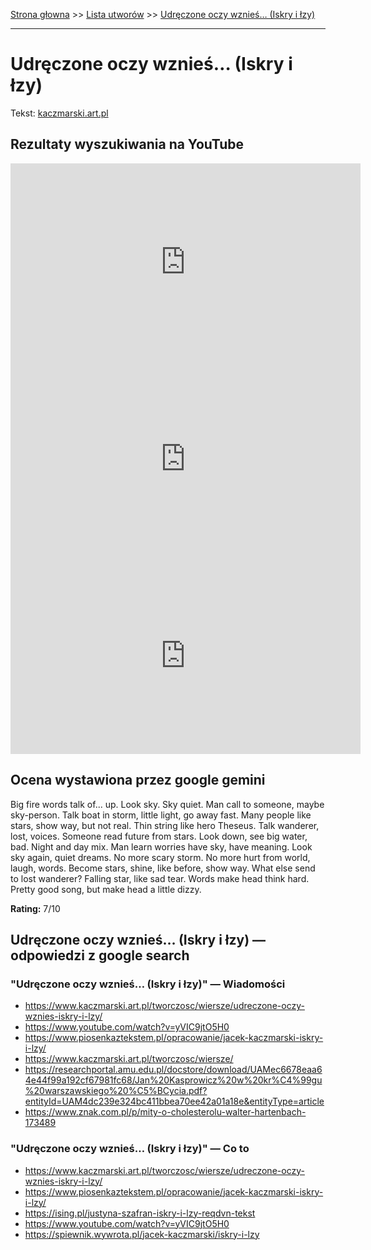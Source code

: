 [Strona głowna](../index.md) >> [Lista utworów](../list.md) >> [Udręczone oczy wznieś… (Iskry i łzy)](612.md)

---

# Udręczone oczy wznieś… (Iskry i łzy)

Tekst: [kaczmarski.art.pl](https://www.kaczmarski.art.pl/tworczosc/wiersze/udreczone-oczy-wznies-iskry-i-lzy/)

## Rezultaty wyszukiwania na YouTube

<iframe width="560" height="315" src="https://www.youtube.com/embed/yVIC9jtO5H0?si=IdontcarewhotheIRSsendsImnotpayingtaxes" title="YouTube video player" frameborder="0" allow="accelerometer; autoplay; clipboard-write; encrypted-media; gyroscope; picture-in-picture; web-share" referrerpolicy="strict-origin-when-cross-origin" allowfullscreen></iframe>

<iframe width="560" height="315" src="https://www.youtube.com/embed/PzbKlSLZclk?si=IdontcarewhotheIRSsendsImnotpayingtaxes" title="YouTube video player" frameborder="0" allow="accelerometer; autoplay; clipboard-write; encrypted-media; gyroscope; picture-in-picture; web-share" referrerpolicy="strict-origin-when-cross-origin" allowfullscreen></iframe>

<iframe width="560" height="315" src="https://www.youtube.com/embed/VILElHYr0-w?si=IdontcarewhotheIRSsendsImnotpayingtaxes" title="YouTube video player" frameborder="0" allow="accelerometer; autoplay; clipboard-write; encrypted-media; gyroscope; picture-in-picture; web-share" referrerpolicy="strict-origin-when-cross-origin" allowfullscreen></iframe>

## Ocena wystawiona przez google gemini

Big fire words talk of... up. Look sky. Sky quiet. Man call to someone, maybe sky-person. Talk boat in storm, little light, go away fast. Many people like stars, show way, but not real. Thin string like hero Theseus. Talk wanderer, lost, voices. Someone read future from stars. Look down, see big water, bad. Night and day mix. Man learn worries have sky, have meaning. Look sky again, quiet dreams. No more scary storm. No more hurt from world, laugh, words. Become stars, shine, like before, show way. What else send to lost wanderer? Falling star, like sad tear. Words make head think hard. Pretty good song, but make head a little dizzy.

**Rating:** 7/10 


## Udręczone oczy wznieś… (Iskry i łzy) — odpowiedzi z google search

### "Udręczone oczy wznieś… (Iskry i łzy)" — Wiadomości

 - <https://www.kaczmarski.art.pl/tworczosc/wiersze/udreczone-oczy-wznies-iskry-i-lzy/>
 - <https://www.youtube.com/watch?v=yVIC9jtO5H0>
 - <https://www.piosenkaztekstem.pl/opracowanie/jacek-kaczmarski-iskry-i-lzy/>
 - <https://www.kaczmarski.art.pl/tworczosc/wiersze/>
 - <https://researchportal.amu.edu.pl/docstore/download/UAMec6678eaa64e44f99a192cf67981fc68/Jan%20Kasprowicz%20w%20kr%C4%99gu%20warszawskiego%20%C5%BCycia.pdf?entityId=UAM4dc239e324bc411bbea70ee42a01a18e&entityType=article>
 - <https://www.znak.com.pl/p/mity-o-cholesterolu-walter-hartenbach-173489>

### "Udręczone oczy wznieś… (Iskry i łzy)" — Co to

 - <https://www.kaczmarski.art.pl/tworczosc/wiersze/udreczone-oczy-wznies-iskry-i-lzy/>
 - <https://www.piosenkaztekstem.pl/opracowanie/jacek-kaczmarski-iskry-i-lzy/>
 - <https://ising.pl/justyna-szafran-iskry-i-lzy-reqdvn-tekst>
 - <https://www.youtube.com/watch?v=yVIC9jtO5H0>
 - <https://spiewnik.wywrota.pl/jacek-kaczmarski/iskry-i-lzy>

